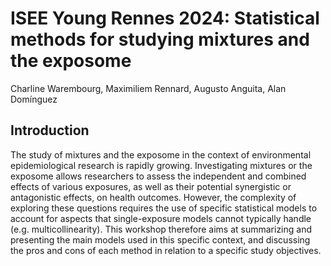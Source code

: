 # ISEE Young Rennes 2024: Statistical methods for studying mixtures and the exposome 

Charline Warembourg, Maximiliem Rennard, Augusto Anguita, Alan Domínguez

## Introduction
The study of mixtures and the exposome in the context of environmental epidemiological research is rapidly
growing. Investigating mixtures or the exposome allows researchers to assess the
independent and combined effects of various exposures, as well as their potential synergistic or antagonistic
effects, on health outcomes. However, the complexity of exploring these questions requires the use of specific
statistical models to account for aspects that single-exposure models cannot typically handle (e.g.
multicollinearity). This workshop therefore aims at summarizing and presenting the main models used in this
specific context, and discussing the pros and cons of each method in relation to a specific study objectives.
